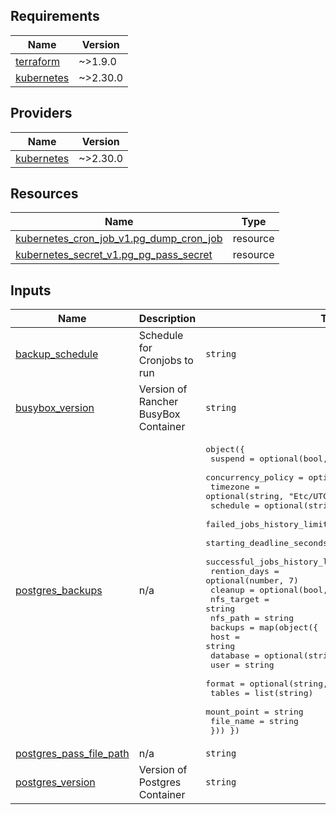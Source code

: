 <!-- BEGIN_TF_DOCS -->
## Requirements

| Name | Version |
|------|---------|
| <a name="requirement_terraform"></a> [terraform](#requirement\_terraform) | ~>1.9.0 |
| <a name="requirement_kubernetes"></a> [kubernetes](#requirement\_kubernetes) | ~>2.30.0 |

## Providers

| Name | Version |
|------|---------|
| <a name="provider_kubernetes"></a> [kubernetes](#provider\_kubernetes) | ~>2.30.0 |

## Resources

| Name | Type |
|------|------|
| [kubernetes_cron_job_v1.pg_dump_cron_job](https://registry.terraform.io/providers/hashicorp/kubernetes/latest/docs/resources/cron_job_v1) | resource |
| [kubernetes_secret_v1.pg_pg_pass_secret](https://registry.terraform.io/providers/hashicorp/kubernetes/latest/docs/resources/secret_v1) | resource |

## Inputs

| Name | Description | Type | Default | Required |
|------|-------------|------|---------|:--------:|
| <a name="input_backup_schedule"></a> [backup\_schedule](#input\_backup\_schedule) | Schedule for Cronjobs to run | `string` | `"59 23 * * *"` | no |
| <a name="input_busybox_version"></a> [busybox\_version](#input\_busybox\_version) | Version of Rancher BusyBox Container | `string` | `"1.31.1"` | no |
| <a name="input_postgres_backups"></a> [postgres\_backups](#input\_postgres\_backups) | n/a | <pre>object({<br>    suspend                       = optional(bool, false)<br>    concurrency_policy            = optional(string, "Replace")<br>    timezone                      = optional(string, "Etc/UTC")<br>    schedule                      = optional(string)<br>    failed_jobs_history_limit     = optional(number, 5)<br>    starting_deadline_seconds     = optional(number, 10)<br>    successful_jobs_history_limit = optional(number, 10)<br>    rention_days                  = optional(number, 7)<br>    cleanup                       = optional(bool, true)<br>    nfs_target                    = string<br>    nfs_path                      = string<br>    backups = map(object({<br>      host        = string<br>      database    = optional(string, "postgres")<br>      user        = string<br>      format      = optional(string, "tar")<br>      tables      = list(string)<br>      mount_point = string<br>      file_name   = string<br>  })) })</pre> | n/a | yes |
| <a name="input_postgres_pass_file_path"></a> [postgres\_pass\_file\_path](#input\_postgres\_pass\_file\_path) | n/a | `string` | n/a | yes |
| <a name="input_postgres_version"></a> [postgres\_version](#input\_postgres\_version) | Version of Postgres Container | `string` | `"16"` | no |
<!-- END_TF_DOCS -->